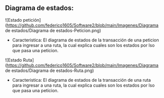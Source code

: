 ## Diagrama de estados:
![Estado petición](https://github.com/federico1605/Software2/blob/main/Imagenes/Diagrama de estados/Diagrama de estados-Peticion.png)

- Caracteristica: El diagrama de estados de la transacción de una peticion para ingresar a una ruta, la cual explica cuales son los estados por lso que pasa una peticion.

![Estado Ruta](https://github.com/federico1605/Software2/blob/main/Imagenes/Diagrama de estados/Diagrama de estados-Ruta.png)

- Caracteristica: El diagrama de estados de la transacción de una ruta para ingresar a una ruta, la cual explica cuales son los estados por lso que pasa una peticion.